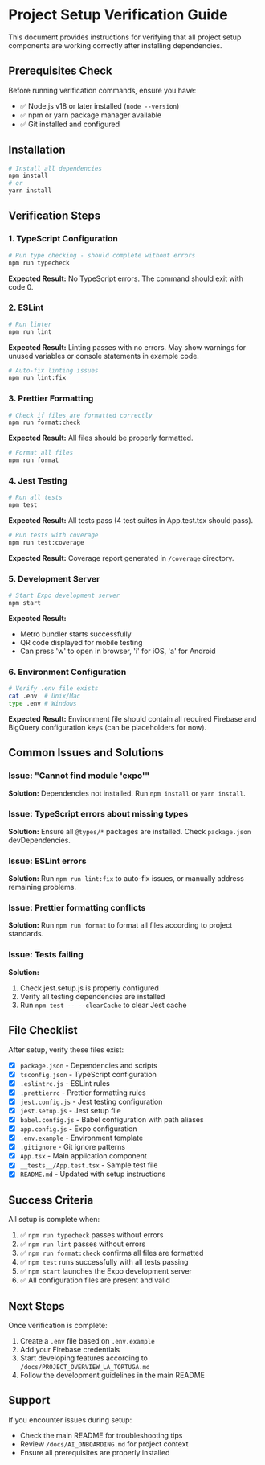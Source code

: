 # Project Setup Verification Guide

This document provides instructions for verifying that all project setup components are working correctly after installing dependencies.

## Prerequisites Check

Before running verification commands, ensure you have:
- ✅ Node.js v18 or later installed (`node --version`)
- ✅ npm or yarn package manager available
- ✅ Git installed and configured

## Installation

```bash
# Install all dependencies
npm install
# or
yarn install
```

## Verification Steps

### 1. TypeScript Configuration
```bash
# Run type checking - should complete without errors
npm run typecheck
```

**Expected Result:** No TypeScript errors. The command should exit with code 0.

### 2. ESLint
```bash
# Run linter
npm run lint
```

**Expected Result:** Linting passes with no errors. May show warnings for unused variables or console statements in example code.

```bash
# Auto-fix linting issues
npm run lint:fix
```

### 3. Prettier Formatting
```bash
# Check if files are formatted correctly
npm run format:check
```

**Expected Result:** All files should be properly formatted.

```bash
# Format all files
npm run format
```

### 4. Jest Testing
```bash
# Run all tests
npm test
```

**Expected Result:** All tests pass (4 test suites in App.test.tsx should pass).

```bash
# Run tests with coverage
npm run test:coverage
```

**Expected Result:** Coverage report generated in `/coverage` directory.

### 5. Development Server
```bash
# Start Expo development server
npm start
```

**Expected Result:** 
- Metro bundler starts successfully
- QR code displayed for mobile testing
- Can press 'w' to open in browser, 'i' for iOS, 'a' for Android

### 6. Environment Configuration
```bash
# Verify .env file exists
cat .env  # Unix/Mac
type .env # Windows
```

**Expected Result:** Environment file should contain all required Firebase and BigQuery configuration keys (can be placeholders for now).

## Common Issues and Solutions

### Issue: "Cannot find module 'expo'"
**Solution:** Dependencies not installed. Run `npm install` or `yarn install`.

### Issue: TypeScript errors about missing types
**Solution:** Ensure all `@types/*` packages are installed. Check `package.json` devDependencies.

### Issue: ESLint errors
**Solution:** Run `npm run lint:fix` to auto-fix issues, or manually address remaining problems.

### Issue: Prettier formatting conflicts
**Solution:** Run `npm run format` to format all files according to project standards.

### Issue: Tests failing
**Solution:** 
1. Check jest.setup.js is properly configured
2. Verify all testing dependencies are installed
3. Run `npm test -- --clearCache` to clear Jest cache

## File Checklist

After setup, verify these files exist:

- [x] `package.json` - Dependencies and scripts
- [x] `tsconfig.json` - TypeScript configuration
- [x] `.eslintrc.js` - ESLint rules
- [x] `.prettierrc` - Prettier formatting rules
- [x] `jest.config.js` - Jest testing configuration
- [x] `jest.setup.js` - Jest setup file
- [x] `babel.config.js` - Babel configuration with path aliases
- [x] `app.config.js` - Expo configuration
- [x] `.env.example` - Environment template
- [x] `.gitignore` - Git ignore patterns
- [x] `App.tsx` - Main application component
- [x] `__tests__/App.test.tsx` - Sample test file
- [x] `README.md` - Updated with setup instructions

## Success Criteria

All setup is complete when:

1. ✅ `npm run typecheck` passes without errors
2. ✅ `npm run lint` passes without errors
3. ✅ `npm run format:check` confirms all files are formatted
4. ✅ `npm test` runs successfully with all tests passing
5. ✅ `npm start` launches the Expo development server
6. ✅ All configuration files are present and valid

## Next Steps

Once verification is complete:

1. Create a `.env` file based on `.env.example`
2. Add your Firebase credentials
3. Start developing features according to `/docs/PROJECT_OVERVIEW_LA_TORTUGA.md`
4. Follow the development guidelines in the main README

## Support

If you encounter issues during setup:
- Check the main README for troubleshooting tips
- Review `/docs/AI_ONBOARDING.md` for project context
- Ensure all prerequisites are properly installed
